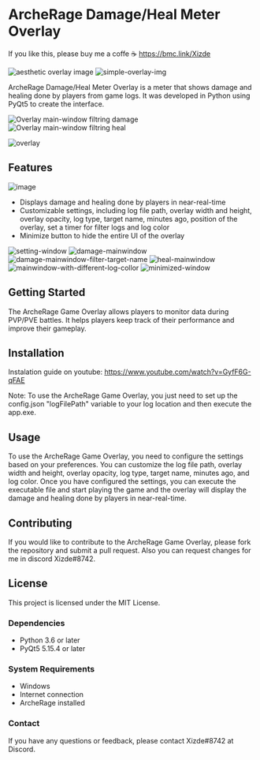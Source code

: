 # ArcheRage Damage/Heal Meter Overlay
If you like this, please buy me a coffe ☕ https://bmc.link/Xizde

![aesthetic overlay image](https://user-images.githubusercontent.com/126599430/222024598-1bf74aa2-4f6d-4d37-a9ed-c1d14f083727.png)
![simple-overlay-img](https://user-images.githubusercontent.com/126599430/222258783-9e967a10-9139-4e26-abb7-768d38f455e2.png)

ArcheRage Damage/Heal Meter Overlay is a meter that shows damage and healing done by players from game logs. It was developed in Python using PyQt5 to create the interface.

![Overlay main-window filtring damage](https://user-images.githubusercontent.com/126599430/221931325-5e8314a2-1f90-46fb-a8ec-53d1b1065d44.png)
![Overlay main-window filtring heal](https://user-images.githubusercontent.com/126599430/221931361-fd205a4c-2c13-4319-a4df-ec160cda54f7.png)

![overlay](https://user-images.githubusercontent.com/126599430/222025011-647d57e8-8da1-4488-9a76-8cdd17085da0.png)

## Features

![image](https://user-images.githubusercontent.com/126599430/221975388-b2135b5b-7af1-4a6d-9b80-15955bb082d5.png)

- Displays damage and healing done by players in near-real-time
- Customizable settings, including log file path, overlay width and height, overlay opacity, log type, target name, minutes ago, position of the overlay, set a timer for filter logs and log color
- Minimize button to hide the entire UI of the overlay

![setting-window](https://user-images.githubusercontent.com/126599430/221931472-d3fec8cb-b21e-4a13-854c-0e5322322bec.png)
![damage-mainwindow](https://user-images.githubusercontent.com/126599430/221931325-5e8314a2-1f90-46fb-a8ec-53d1b1065d44.png)
![damage-mainwindow-filter-target-name](https://user-images.githubusercontent.com/126599430/221931340-e2009dca-9de2-480b-a4e3-6da4e94dfedc.png)
![heal-mainwindow](https://user-images.githubusercontent.com/126599430/221931361-fd205a4c-2c13-4319-a4df-ec160cda54f7.png)
![mainwindow-with-different-log-collor](https://user-images.githubusercontent.com/126599430/221931391-1ef6465b-77ad-440f-b941-dffeb9e023e9.png)
![minimized-window](https://user-images.githubusercontent.com/126599430/221931460-7a44ddac-5ad4-48fe-85d0-77a37f2598e0.png)

## Getting Started

The ArcheRage Game Overlay allows players to monitor data during PVP/PVE battles. It helps players keep track of their performance and improve their gameplay.

## Installation

Instalation guide on youtube: https://www.youtube.com/watch?v=GyfF6G-qFAE

Note: To use the ArcheRage Game Overlay, you just need to set up the config.json "logFilePath" variable to your log location and then execute the app.exe.

## Usage

To use the ArcheRage Game Overlay, you need to configure the settings based on your preferences. You can customize the log file path, overlay width and height, overlay opacity, log type, target name, minutes ago, and log color. Once you have configured the settings, you can execute the executable file and start playing the game and the overlay will display the damage and healing done by players in near-real-time.

## Contributing

If you would like to contribute to the ArcheRage Game Overlay, please fork the repository and submit a pull request. Also you can request changes for me in discord Xizde#8742.

## License

This project is licensed under the MIT License.

### Dependencies

- Python 3.6 or later
- PyQt5 5.15.4 or later

### System Requirements

- Windows
- Internet connection
- ArcheRage installed

### Contact

If you have any questions or feedback, please contact Xizde#8742 at Discord.



